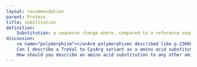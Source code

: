 ```yaml
---
layout: recommendation
parent: Protein
title: substitution
definition: 
    Substitution: a sequence change where, compared to a reference sequence, <b>one</b> nucleotide is replaced by <b>one</b> other nucleotide.
discussion:
    <a name="polymorphism"></a>Are polymorphisms described like p.2366Gln/Lys?: No, all substitutions are described as NP_003997.1:p.Gln2366Lys. In the past, the format p.2366Gln/Lys (p.2366Q/K) has been used to describe "polymorphic" sequence variants. Note that a description should be neutral, simply describe the change, and not include any other information like predicted or known functional consequences.
    Can I describe a TrpVal to CysArg variant as a amino acid substitution (p.TrpVal24CysArg)?: No, this is not allowed. By definition a substitution changes <b>one</b> amino acid into <b>one</b> other amino acid. The change TrpVal to CysArg should be described as NP_003997.1:p.Trp24_Val25delinsCysArg, i.e. a deletion/insertion (indel) (<a href='http://varnomen.HGVS.org/recommendations/DNA/variant/indel/'><i>see Deletion-Insertion</i></a>).
    How should you describe an amino acid substitution to any other amino acid?: HGVS uses IUPAC symbols (<a href='http://varnomen.hgvs.org/bg-material/standards/'><i>see Standards</i></a>). The symbol for 'any' amino acid is 'X'/'Xaa'. Since 'X' has been used to indicate a translation stop codon (nonsense variant) we suggest to use 'Xaa' three-letter amino acid code only (e.g. p.Arg782Xaa).
---
```

